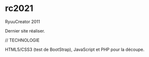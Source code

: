 # rc2021

RyuuCreator 2011

Dernier site réaliser.

// TECHNOLOGIE

HTML5/CSS3 (test de BootStrap), JavaScript et PHP pour la découpe.
